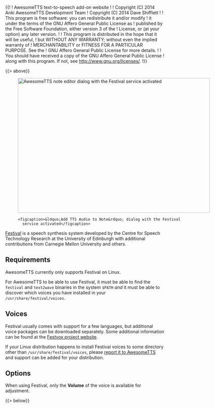 {{!
  ! AwesomeTTS text-to-speech add-on website
  !
  ! Copyright (C) 2014       Anki AwesomeTTS Development Team
  ! Copyright (C) 2014       Dave Shifflett
  !
  ! This program is free software: you can redistribute it and/or modify
  ! it under the terms of the GNU Affero General Public License as
  ! published by the Free Software Foundation, either version 3 of the
  ! License, or (at your option) any later version.
  !
  ! This program is distributed in the hope that it will be useful,
  ! but WITHOUT ANY WARRANTY; without even the implied warranty of
  ! MERCHANTABILITY or FITNESS FOR A PARTICULAR PURPOSE.  See the
  ! GNU Affero General Public License for more details.
  !
  ! You should have received a copy of the GNU Affero General Public License
  ! along with this program.  If not, see <http://www.gnu.org/licenses/>.
  !}}

{{> above}}

<figure style="width: 608px">
    <img src="/services.festival.png" width="608" height="426"
      alt="AwesomeTTS note editor dialog with the Festival service activated">

    <figcaption>&ldquo;Add TTS Audio to Note&rdquo; dialog with the Festival
      service activated</figcaption>
</figure>

<p><a href="http://www.cstr.ed.ac.uk/projects/festival"
  rel="external">Festival</a> is a speech synthesis system developed by the
  Centre for Speech Technology Research at the University of Edinburgh with
  additional contributions from Carnegie Mellon University and others.</p>

<h2>Requirements</h2>

<p>AwesomeTTS currently only supports Festival on Linux.</p>

<p>For AwesomeTTS to be able to use Festival, it must be able to find the
  <code>festival</code> and <code>text2wave</code> binaries in the system
  <code>$PATH</code> <em>and</em> it must be able to discover which voices you
  have installed in your <code>/usr/share/festival/voices</code>.</p>

<h2>Voices</h2>

<p>Festival usually comes with support for a few languages, but additional
  voice packages can be downloaded separately. Some additional information can
  be found at the <a href="http://festvox.org" rel="external">Festvox project
  website</a>.</p>

<p>If your Linux distribution happens to install Festival voices to some
  directory other than <code>/usr/share/festival/voices</code>, please
  <a href="/contribute">report it to AwesomeTTS</a> and support can be added
  for your distribution.</p>

<h2>Options</h2>

<p>When using Festival, only the <strong>Volume</strong> of the voice is
  available for adjustment.</p>

{{> below}}

